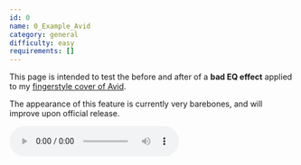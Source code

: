 ```yaml
---
id: 0
name: 0_Example_Avid
category: general
difficulty: easy
requirements: []
---
```


This page is intended to test the before and after of a **bad EQ effect** applied to my [fingerstyle cover of Avid](https://www.youtube.com/watch?v=CuYhAiwoeDw).

The appearance of this feature is currently very barebones, and will improve upon official release.

![music](/audio/a/avid.mp3)
